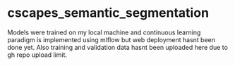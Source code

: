 # cscapes_semantic_segmentation

Models were trained on my local machine and continuous learning paradigm is implemented using mlflow but web deployment hasnt been done yet.
Also training and validation data hasnt been uploaded here due to gh repo upload limit.